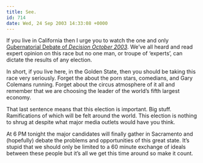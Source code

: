 ```yaml
---
title: See.
id: 714
date: Wed, 24 Sep 2003 14:33:08 +0000
---
```


If you live in California then I urge you to watch the one and only [Gubernatorial Debate of *Decision October 2003*](http://kabc.titantv.com/apg/ShowDetails.aspx?siteId=50189&callsign=KABC&scheduleId=68349869&channel=7&stationId=5532&psipId=0&contentType=analog&pvrWatch=P&viewerMode=false&clientTimezoneOffset=-8&clientObservesDts=True&showPvr=True&showWatchNow=True&vid=fd60). We’ve all heard and read expert opinion on this race but no one man, or troupe of ‘experts’, can dictate the results of any election.  

In short, if you live here, in the Golden State, then you should be taking this race very seriously. Forget the about the porn stars, comedians, and Gary Colemans running. Forget about the circus atmosphere of it all and remember that we are choosing the leader of the world’s fifth largest economy.  

That last sentence means that this election is important. Big stuff. Ramifications of which will be felt around the world. This election is nothing to shrug at despite what major media outlets would have you think.  

At 6 <span class="caps">PM</span> tonight the major candidates will finally gather in Sacramento and (hopefully) debate the problems and opportunities of this great state. It’s stupid that we should only be limited to a 60 minute exchange of ideals between these people but it’s all we get this time around so make it count.





